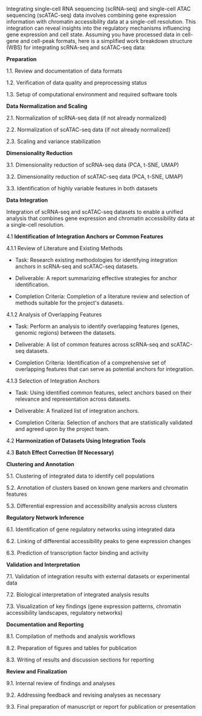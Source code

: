 Integrating single-cell RNA sequencing (scRNA-seq) and single-cell ATAC
sequencing (scATAC-seq) data involves combining gene expression
information with chromatin accessibility data at a single-cell
resolution. This integration can reveal insights into the regulatory
mechanisms influencing gene expression and cell state. Assuming you have
processed data in cell-gene and cell-peak formats, here is a simplified
work breakdown structure (WBS) for integrating scRNA-seq and scATAC-seq
data:

**Preparation**

1.1. Review and documentation of data formats

1.2. Verification of data quality and preprocessing status

1.3. Setup of computational environment and required software tools

**Data Normalization and Scaling**

2.1. Normalization of scRNA-seq data (if not already normalized)

2.2. Normalization of scATAC-seq data (if not already normalized)

2.3. Scaling and variance stabilization

**Dimensionality Reduction**

3.1. Dimensionality reduction of scRNA-seq data (PCA, t-SNE, UMAP)

3.2. Dimensionality reduction of scATAC-seq data (PCA, t-SNE, UMAP)

3.3. Identification of highly variable features in both datasets

**Data Integration**

Integration of scRNA-seq and scATAC-seq datasets to enable a unified
analysis that combines gene expression and chromatin accessibility data
at a single-cell resolution.

4.1 **Identification of Integration Anchors or Common Features**

4.1.1 Review of Literature and Existing Methods

-   Task: Research existing methodologies for identifying integration
    anchors in scRNA-seq and scATAC-seq datasets.

-   Deliverable: A report summarizing effective strategies for anchor
    identification.

-   Completion Criteria: Completion of a literature review and selection
    of methods suitable for the project\'s datasets.

4.1.2 Analysis of Overlapping Features

-   Task: Perform an analysis to identify overlapping features (genes,
    genomic regions) between the datasets.

-   Deliverable: A list of common features across scRNA-seq and
    scATAC-seq datasets.

-   Completion Criteria: Identification of a comprehensive set of
    overlapping features that can serve as potential anchors for
    integration.

4.1.3 Selection of Integration Anchors

-   Task: Using identified common features, select anchors based on
    their relevance and representation across datasets.

-   Deliverable: A finalized list of integration anchors.

-   Completion Criteria: Selection of anchors that are statistically
    validated and agreed upon by the project team.

4.2 **Harmonization of Datasets Using Integration Tools**

4.3 **Batch Effect Correction (If Necessary)**

**Clustering and Annotation**

5.1. Clustering of integrated data to identify cell populations

5.2. Annotation of clusters based on known gene markers and chromatin
features

5.3. Differential expression and accessibility analysis across clusters

**Regulatory Network Inference**

6.1. Identification of gene regulatory networks using integrated data

6.2. Linking of differential accessibility peaks to gene expression
changes

6.3. Prediction of transcription factor binding and activity

**Validation and Interpretation**

7.1. Validation of integration results with external datasets or
experimental data

7.2. Biological interpretation of integrated analysis results

7.3. Visualization of key findings (gene expression patterns, chromatin
accessibility landscapes, regulatory networks)

**Documentation and Reporting**

8.1. Compilation of methods and analysis workflows

8.2. Preparation of figures and tables for publication

8.3. Writing of results and discussion sections for reporting

**Review and Finalization**

9.1. Internal review of findings and analyses

9.2. Addressing feedback and revising analyses as necessary

9.3. Final preparation of manuscript or report for publication or
presentation
